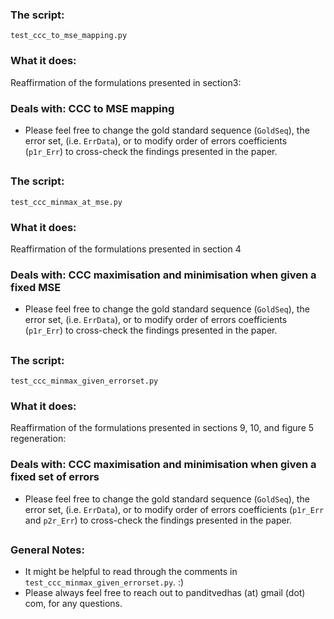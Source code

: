 ### The script: 
`test_ccc_to_mse_mapping.py`
### What it does: 
Reaffirmation of the formulations presented in section3:
### Deals with: CCC to MSE mapping
* Please feel free to change the gold standard sequence (`GoldSeq`), the error set, (i.e. `ErrData`), or to modify order of errors coefficients (`p1r_Err`) to cross-check the findings presented in the paper. 

##

### The script: 
`test_ccc_minmax_at_mse.py`
### What it does: 
Reaffirmation of the formulations presented in section 4
### Deals with: CCC maximisation and minimisation when given a fixed MSE
* Please feel free to change the gold standard sequence (`GoldSeq`), the error set, (i.e. `ErrData`), or to modify order of errors coefficients (`p1r_Err`) to cross-check the findings presented in the paper. 

##

### The script: 
`test_ccc_minmax_given_errorset.py`
### What it does: 
Reaffirmation of the formulations presented in sections 9, 10, and figure 5 regeneration:
### Deals with: CCC maximisation and minimisation when given a fixed set of errors
* Please feel free to change the gold standard sequence (`GoldSeq`), the error set, (i.e. `ErrData`), or to modify order of errors coefficients (`p1r_Err` and `p2r_Err`) to cross-check the findings presented in the paper. 

##

### General Notes:
* It might be helpful to read through the comments in `test_ccc_minmax_given_errorset.py`. :)
* Please always feel free to reach out to panditvedhas (at) gmail (dot) com, for any questions.

